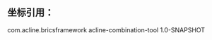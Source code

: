 ## 坐标引用：
<dependency>
<groupId>com.acline.bricsframework</groupId>
    <artifactId>acline-combination-tool</artifactId>
    <version>1.0-SNAPSHOT</version>
</dependency>
